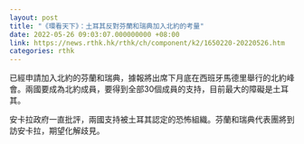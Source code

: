 ```yaml
---
layout: post
title: "《環看天下》：土耳其反對芬蘭和瑞典加入北約的考量"
date: 2022-05-26 09:03:07.000000000 +08:00
link: https://news.rthk.hk/rthk/ch/component/k2/1650220-20220526.htm
categories: rthk
---
```


已經申請加入北約的芬蘭和瑞典，據報將出席下月底在西班牙馬德里舉行的北約峰會。兩國要成為北約成員，要得到全部30個成員的支持，目前最大的障礙是土耳其。

安卡拉政府一直批評，兩國支持被土耳其認定的恐怖組織。芬蘭和瑞典代表團將到訪安卡拉，期望化解歧見。

